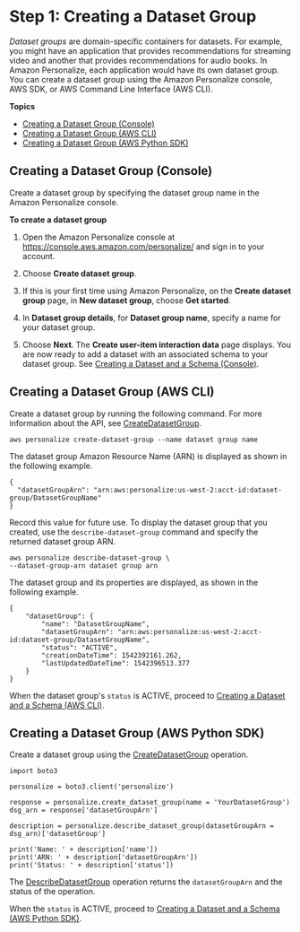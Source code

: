 # Step 1: Creating a Dataset Group<a name="data-prep-ds-group"></a>

*Dataset groups* are domain\-specific containers for datasets\. For example, you might have an application that provides recommendations for streaming video and another that provides recommendations for audio books\. In Amazon Personalize, each application would have its own dataset group\. You can create a dataset group using the Amazon Personalize console, AWS SDK, or AWS Command Line Interface \(AWS CLI\)\.

**Topics**
+ [Creating a Dataset Group \(Console\)](#data-prep-creating-ds-group-console)
+ [Creating a Dataset Group \(AWS CLI\)](#data-prep-creating-ds-group-cli)
+ [Creating a Dataset Group \(AWS Python SDK\)](#data-prep-creating-ds-group-sdk)

## Creating a Dataset Group \(Console\)<a name="data-prep-creating-ds-group-console"></a>

Create a dataset group by specifying the dataset group name in the Amazon Personalize console\.

**To create a dataset group**

1. Open the Amazon Personalize console at [https://console\.aws\.amazon\.com/personalize/](https://console.aws.amazon.com/personalize/) and sign in to your account\.

1. Choose **Create dataset group**\.

1. If this is your first time using Amazon Personalize, on the **Create dataset group** page, in **New dataset group**, choose **Get started**\.

1. In **Dataset group details**, for **Dataset group name**, specify a name for your dataset group\. 

1. Choose **Next**\. The **Create user\-item interaction data** page displays\. You are now ready to add a dataset with an associated schema to your dataset group\. See [Creating a Dataset and a Schema \(Console\)](data-prep-creating-datasets.md#data-prep-creating-ds-console)\. 

## Creating a Dataset Group \(AWS CLI\)<a name="data-prep-creating-ds-group-cli"></a>

Create a dataset group by running the following command\. For more information about the API, see [CreateDatasetGroup](API_CreateDatasetGroup.md)\.

```
aws personalize create-dataset-group --name dataset group name
```

The dataset group Amazon Resource Name \(ARN\) is displayed as shown in the following example\.

```
{
  "datasetGroupArn": "arn:aws:personalize:us-west-2:acct-id:dataset-group/DatasetGroupName"
}
```

Record this value for future use\. To display the dataset group that you created, use the `describe-dataset-group` command and specify the returned dataset group ARN\.

```
aws personalize describe-dataset-group \
--dataset-group-arn dataset group arn
```

The dataset group and its properties are displayed, as shown in the following example\.

```
{
    "datasetGroup": {
        "name": "DatasetGroupName",
        "datasetGroupArn": "arn:aws:personalize:us-west-2:acct-id:dataset-group/DatasetGroupName",
        "status": "ACTIVE",
        "creationDateTime": 1542392161.262,
        "lastUpdatedDateTime": 1542396513.377
    }
}
```

When the dataset group's `status` is ACTIVE, proceed to [Creating a Dataset and a Schema \(AWS CLI\)](data-prep-creating-datasets.md#data-prep-creating-ds-cli)\.

## Creating a Dataset Group \(AWS Python SDK\)<a name="data-prep-creating-ds-group-sdk"></a>

Create a dataset group using the [CreateDatasetGroup](API_CreateDatasetGroup.md) operation\.

```
import boto3

personalize = boto3.client('personalize')

response = personalize.create_dataset_group(name = 'YourDatasetGroup')
dsg_arn = response['datasetGroupArn']

description = personalize.describe_dataset_group(datasetGroupArn = dsg_arn)['datasetGroup']

print('Name: ' + description['name'])
print('ARN: ' + description['datasetGroupArn'])
print('Status: ' + description['status'])
```

The [DescribeDatasetGroup](API_DescribeDatasetGroup.md) operation returns the `datasetGroupArn` and the status of the operation\.

When the `status` is ACTIVE, proceed to [Creating a Dataset and a Schema \(AWS Python SDK\)](data-prep-creating-datasets.md#data-prep-creating-ds-sdk)\.